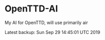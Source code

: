 # OpenTTD-AI
My AI for OpenTTD, will use primarily air

Latest backup: Sun Sep 29 14:45:01 UTC 2019
